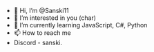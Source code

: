 - 👋 Hi, I’m @Sanski11
- 👀 I’m interested in you (char)
- 🌱 I’m currently learning JavaScript, C#, Python
- 📫 How to reach me 
- Discord - sanski.

<!---
Sanski11/Sanski11 is a ✨ special ✨ repository because its `README.md` (this file) appears on your GitHub profile.
You can click the Preview link to take a look at your changes.
--->
